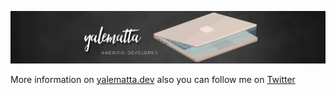 ![Layale Matta](https://github.com/yalematta/yalematta/blob/master/banner.jpg)

More information on [yalematta.dev](https://yalematta.dev) also you can follow me on [Twitter](https://twitter.com/yalematta)

<!--
**yalematta/yalematta** is a ✨ _special_ ✨ repository because its `README.md` (this file) appears on your GitHub profile.

Here are some ideas to get you started:

- 🔭 I’m currently working on ...
- 🌱 I’m currently learning ...
- 👯 I’m looking to collaborate on ...
- 🤔 I’m looking for help with ...
- 💬 Ask me about ...
- 📫 How to reach me: ...
- 😄 Pronouns: ...
- ⚡ Fun fact: ...
-->
